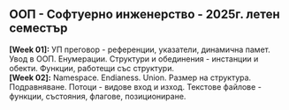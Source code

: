 ## ООП - Софтуерно инженерство - 2025г. летен семестър 

**[Week 01]:** УП преговор - референции, указатели, динамична памет. Увод в ООП. Енумерации. Структури и обединения - инстанции и обекти. Функции, работещи със структури.</br>
**[Week 02]:** Namespace. Endianess. Union. Размер на структура. Подравняване. Потоци - видове вход и изход. Текстове файлове - функции, състояния, флагове, позициониране.
